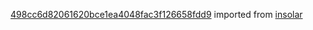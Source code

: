 [498cc6d82061620bce1ea4048fac3f126658fdd9](https://github.com/insolar/insolar/commit/498cc6d82061620bce1ea4048fac3f126658fdd9) imported from [insolar](https://github.com/insolar/insolar)
